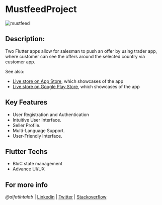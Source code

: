 # MustfeedProject


![mustfeed](https://github.com/alfatihtalab/MustfeedProject/assets/35189369/e4d268a9-504f-4626-8a1a-e597e2cd9c37)



## Description:

Two Flutter apps allow for salesman to push an offer by using trader app, where customer can see the offers around the selected country via customer app. 

See also:

- [Live store on App Store](https://apps.apple.com/dk/app/mustfeed-app/id6448666223), which showcases of the app
- [Live store on Google Play Store](https://play.google.com/store/apps/details?id=com.mustfeed.customer.mustfeed_customer&hl=en&gl=US), which showcases of the app

## Key Features

- User Registration and Authentication
- Intuitive User Interface.
- Seller Profile.
- Multi-Language Support.
- User-Friendly Interface.


## Flutter Techs
- BloC state management
- Advance UI/UX



## For more info

_@alfatihtalab_ |
[Linkedin](https://www.linkedin.com/in/alfatihtalab/) |
[Twitter](https://twitter.com/alfatihtalab) |
[Stackoverflow](https://stackoverflow.com/users/9351052/alfatih-eltayeb)
